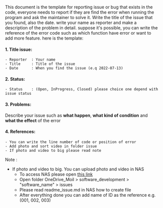 This document is the template for reporting issue or bug that exists in the code, everyone needs to report if they are find the error when running the program and ask the maintainer to solve it.
Write the title of the issue that you found, also the date. write your name as reporter and make a description of the problem in detail. suppose it's possible, you can write the reference of the error code such as which function have error or want to add more feature.
here is the template:

#### 1. Title issue: 
    - Reporter  : Your name
    - Title     : Title of the issue
    - Date      : When you find the issue (e.q 2022-07-13)

#### 2. Status:
    - Status    : (Open, InProgress, Closed) please choice one depend with issue status

#### 3. Problems:

Describe your issue such as **what happen**, **what kind of condition** and **what the effect** of the error

#### 4. References:
    - You can write the line number of code or position of error
    - Add photo and sort video in folder issue
    - If photo and video to big please read note

Note :
  - If photo and video to big. You can upload photo and video in NAS
    - To access NAS please open [this link](https://192.168.100.100:8001)
    - Open folder OneDrive_Moil > software_development > "software_name" > issues 
    - Please read readme_issue.md in NAS how to create file
    - After everything done you can add name of ID as the reference e.g. (001, 002, 003)

